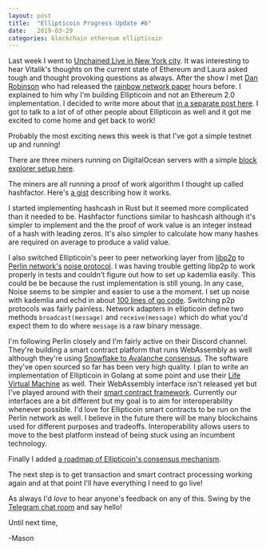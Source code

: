 ```yaml
---
layout: post
title:  "Ellipticoin Progress Update #6"
date:   2019-03-29
categories: blockchain ethereum ellipticoin
---
```


Last week I went to [Unchained Live in New York
city](https://unchainedpodcast.com/vitalik-buterin-on-whether-or-not-ethereum-is-blowing-it/).
It was interesting to hear Vitalik's thoughts on the current state of Ethereum and Laura
asked tough and thought provoking questions as always. After the show I met [Dan
Robinson](https://twitter.com/danrobinson/) who had released the [rainbow network paper](https://rainbownet.work/RainbowNetwork.pdf) hours before. I explained to
him why I'm building Ellipticoin and not an Ethereum 2.0 implementation. I
decided to write more about that [in a separate post here](/blockchain/ethereum/ellipticoin/2019/03/29/why-im-not-building-an-ethereum-2-node.html). I got to talk to a
lot of of other people about Ellipticoin as well and it got me excited to come home and get back to
work!

Probably the most exciting news this week is that I've got a simple testnet up and
running!

There are three miners running on DigitalOcean servers with a  simple [block
explorer setup here](https://block-explorer.ellipticoin.org/).

The miners are all running a proof of work algorithm I thought up called
hashfactor. Here's [a
gist](https://gist.github.com/masonforest/e674ee749a01391f4ce7a35aa7bbf286)
describing how it works.

I started implementing hashcash in Rust but it seemed more complicated than it
needed to be. Hashfactor functions similar to hashcash although it's simpler to
implement and the the proof of work value is an integer instead of a hash with
leading zeros. It's also simpler to calculate how many hashes are required on
average to produce a valid value.

I also switched Ellipticoin's peer to peer networking layer from
[libp2p](https://libp2p.io/) to [Perlin network's](https://www.perlin.net/)
[noise protocol](https://github.com/perlin-network/noise). I was having trouble
getting libp2p to work properly in tests and couldn't figure out how to set up
kademlia easily. This could be be because the rust implementation is still
young. In any case, Noise seems to be simpler and easier to use a the moment. I
set up noise with kademlia and echd in about [100 lines of go code](https://github.com/ellipticoin/ellipticoin-node/blob/master/native/noise/noise.go). Switching
p2p protocols was fairly painless. Network adapters in ellipticoin define two
methods `broadcast(message)` and `receive(message)`  which do what you'd expect
them to do where `message` is a raw binary message.

I'm following Perlin closely and I'm fairly active on their Discord channel.
They're building a smart contract platform that runs WebAssembly as well
although they're using [Snowflake to Avalanche
consensus](https://ipfs.io/ipfs/QmUy4jh5mGNZvLkjies1RWM4YuvJh5o2FYopNPVYwrRVGV).
The software they've open sourced so far has been very high quality. I plan to
write an implementation of Ellipticoin in Golang at some point and use their
[Life Virtual Machine](https://github.com/perlin-network/life) as well. Their WebAssembly
interface isn't released yet but I've played around with their [smart contract
framework](https://github.com/perlin-network/smart-contract-rs/tree/smart-contract-refactor).
Currently our interfaces are a bit different but my goal is to aim for
interoperability whenever possible. I'd love for Ellipticoin smart contracts to
be run on the Perlin network as well. I believe in the future there will be many
blockchains used for different purposes and tradeoffs. Interoperability allows
users to move to the best platform instead of being stuck using an incumbent
technology.

Finally I added [a roadmap of Ellipticoin's consensus mechanism](https://ellipticoin.readthedocs.io/en/latest/roadmap/).

The next step is to get transaction and smart contract processing working again
and at that point I'll have everything I need to go live!

As always I'd _love_ to hear anyone's feedback on any of this. Swing by the [Telegram chat room](https://t.me/ellipticoin) and say hello!

Until next time,

-Mason
